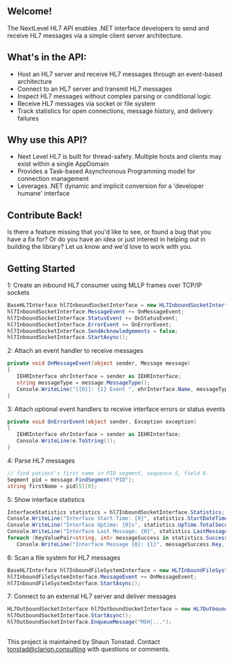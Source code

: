 ## Welcome!

The NextLevel HL7 API enables .NET interface developers to send and receive HL7 messages via a simple client server architecture.

## What's in the API:

*   Host an HL7 server and receive HL7 messages through an event-based architecture
*   Connect to an HL7 server and transmit HL7 messages
*   Inspect HL7 messages without complex parsing or conditional logic 
*   Receive HL7 messages via socket or file system
*   Track statistics for open connections, message history, and delivery failures

## Why use this API?
*   Next Level HL7 is built for thread-safety.  Multiple hosts and clients may exist within a single AppDomain
*   Provides a Task-based Asynchronous Programming model for connection management
*   Leverages .NET dynamic and implicit conversion for a 'developer humane' interface

## Contribute Back!

Is there a feature missing that you'd like to see, or found a bug that you have a fix for? Or do you have an idea or just interest in helping out in building the library? Let us know and we'd love to work with you. 


## Getting Started
1: Create an inbound HL7 consumer using MLLP frames over TCP/IP sockets
```c#
BaseHL7Interface hl7InboundSocketInterface = new HL7InboundSocketInterface("Inbound Socket Sample", 2575);
hl7InboundSocketInterface.MessageEvent += OnMessageEvent;
hl7InboundSocketInterface.StatusEvent += OnStatusEvent;
hl7InboundSocketInterface.ErrorEvent += OnErrorEvent;
hl7InboundSocketInterface.SendAcknowledgements = false;
hl7InboundSocketInterface.StartAsync();
```


2: Attach an event handler to receive messages
```c#
private void OnMessageEvent(object sender, Message message)
{
   IEHRInterface ehrInterface = sender as IEHRInterface;
   string messageType = message.MessageType();
   Console.WriteLine("[{0}]: {1} Event ", ehrInterface.Name, messageType);
}
```

3: Attach optional event handlers to receive interface errors or status events
```c#
private void OnErrorEvent(object sender, Exception exception)
{
   IEHRInterface ehrInterface = sender as IEHRInterface;
   Console.WriteLine(e.ToString());
}
```

4: Parse HL7 messages
```c#
// find patient's first name in PID segment, sequence 5, field 0.  
Segment pid = message.FindSegment("PID");
string firstName = pid[5][0];
```

5: Show interface statistics
```c#
InterfaceStatistics statistics = hl7InboundSocketInterface.Statistics;
Console.WriteLine("Interface Start Time: {0}", statistics.StartDateTime.ToString());
Console.WriteLine("Interface Uptime: {0}s", statistics.UpTime.TotalSeconds);
Console.WriteLine("Interface Last Message: {0}", statistics.LastMessageDateTime.ToString());
foreach (KeyValuePair<string, int> messageSuccess in statistics.Successes)
   Console.WriteLine("Interface Message {0}: {1}", messageSuccess.Key, messageSuccess.Value);
```

6: Scan a file system for HL7 messages
```c#
BaseHL7Interface hl7InboundFileSystemInterface = new HL7InboundFileSystemInterface("File System Sample", @"C:\", "hl7");
hl7InboundFileSystemInterface.MessageEvent += OnMessageEvent;
hl7InboundFileSystemInterface.StartAsync();
```

7: Connect to an external HL7 server and deliver messages
```c#
HL7OutboundSocketInterface hl7OutboundSocketInterface = new HL7OutboundSocketInterface("Outbound Socket Sample", "127.0.0.1", 2575);
hl7OutboundSocketInterface.StartAsync();
hl7OutboundSocketInterface.EnqueueMessage("MSH|...");
```

##

This project is maintained by Shaun Tonstad.  Contact [tonstad@clarion.consulting](mailto:tonstad@clarion.consulting) with questions or comments.
